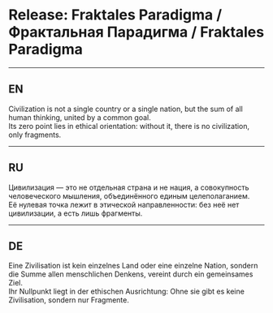 # Release: Fraktales Paradigma / Фрактальная Парадигма / Fraktales Paradigma

---

## EN
Civilization is not a single country or a single nation, but the sum of all human thinking, united by a common goal.  
Its zero point lies in ethical orientation: without it, there is no civilization, only fragments.

---

## RU
Цивилизация — это не отдельная страна и не нация, а совокупность человеческого мышления, объединённого единым целеполаганием.  
Её нулевая точка лежит в этической направленности: без неё нет цивилизации, а есть лишь фрагменты.

---

## DE
Eine Zivilisation ist kein einzelnes Land oder eine einzelne Nation, sondern die Summe allen menschlichen Denkens, vereint durch ein gemeinsames Ziel.  
Ihr Nullpunkt liegt in der ethischen Ausrichtung: Ohne sie gibt es keine Zivilisation, sondern nur Fragmente.
